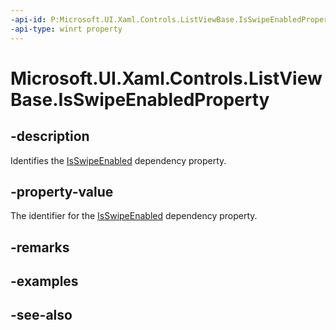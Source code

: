 ```yaml
---
-api-id: P:Microsoft.UI.Xaml.Controls.ListViewBase.IsSwipeEnabledProperty
-api-type: winrt property
---
```


<!-- Property syntax
public Windows.UI.Xaml.DependencyProperty IsSwipeEnabledProperty { get; }
-->

# Microsoft.UI.Xaml.Controls.ListViewBase.IsSwipeEnabledProperty

## -description
Identifies the [IsSwipeEnabled](listviewbase_isswipeenabled.md) dependency property.

## -property-value
The identifier for the [IsSwipeEnabled](listviewbase_isswipeenabled.md) dependency property.

## -remarks

## -examples

## -see-also
